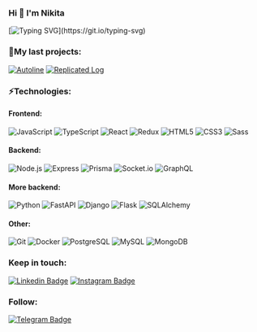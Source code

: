 ### Hi 👋 I'm Nikita

[![Typing SVG](https://readme-typing-svg.herokuapp.com?color=%2336BCF7&vCenter=true&height=30&lines=Startup-engineer.;Think+Different.)](https://git.io/typing-svg)

[//]: # (> "I could either watch it happen or be a part of it." -- Elon Musk)

[//]: # (<!-- #### - 🔭 I’m currently working on ... . -->)

[//]: # ()
[//]: # (#### - 🎓 I’m currently learning Fast API / React.)

[//]: # ()
[//]: # (#### - 💬 Ready to collaborate on startups and open source projects. )
### 💼My last projects: 
[![Autoline](https://img.shields.io/static/v1?label=Autoline&message=%20&color=000605&logo=github&logoColor=white&labelColor=000605)](https://github.com/BinaryStudioAcademy/bsa-2022-autoline)
[![Replicated Log](https://img.shields.io/static/v1?label=Replicated-Log&message=%20&color=000605&logo=github&logoColor=white&labelColor=000605)](https://github.com/R0ixy/replicated-log)

### ⚡Technologies:  

#### Frontend:
![JavaScript](https://img.shields.io/badge/-JavaScript-000?&logo=JavaScript)
![TypeScript](https://img.shields.io/badge/-TypeScript-000?&logo=TypeScript)
![React](https://img.shields.io/badge/-React-000?&logo=React)
![Redux](https://img.shields.io/badge/-Redux-000?&logo=Redux)
![HTML5](https://img.shields.io/badge/-HTML5-000?&logo=HTML5)
![CSS3](https://img.shields.io/badge/-CSS3-000?&logo=CSS3)
![Sass](https://img.shields.io/badge/-Sass-000?&logo=Sass)
#### Backend:
![Node.js](https://img.shields.io/badge/-Node.js-000?&logo=Node.js)
![Express](https://img.shields.io/badge/-Express-000?&logo=Express)
![Prisma](https://img.shields.io/badge/-Prisma-000?&logo=Prisma)
![Socket.io](https://img.shields.io/badge/-Socket.io-000?&logo=Socket.io)
![GraphQL](https://img.shields.io/badge/-GraphQL-000?&logo=GraphQL)
#### More backend:
![Python](https://img.shields.io/badge/-Python-000?&logo=Python)
![FastAPI](https://img.shields.io/badge/-FastAPI-000?&logo=FastAPI)
![Django](https://img.shields.io/badge/-Django-000?&logo=Django)
![Flask](https://img.shields.io/badge/-Flask-000?&logo=Flask)
![SQLAlchemy](https://img.shields.io/badge/-SQLAlchemy-000?&logo=SQLAlchemy)
#### Other:
![Git](https://img.shields.io/badge/-Git-000?&logo=Git)
![Docker](https://img.shields.io/badge/-Docker-000?&logo=Docker)
![PostgreSQL](https://img.shields.io/badge/-PostgreSQL-000?&logo=PostgreSQL)
![MySQL](https://img.shields.io/badge/-MySQL-000?&logo=MySQL)
![MongoDB](https://img.shields.io/badge/-MongoDB-000?&logo=MongoDB)


[//]: # ([![Top Langs]&#40;https://github-readme-stats.vercel.app/api/top-langs/?username=r0ixy&layout=compact&#41;]&#40;https://github.com/anuraghazra/github-readme-stats&#41;)

### Keep in touch:
[![Linkedin Badge](https://img.shields.io/badge/-Nikitakom-000?style=round-square&logo=Linkedin&logoColor=white&link=https://www.linkedin.com/in/nikitakom)](https://www.linkedin.com/in/nikitakom)
[![Instagram Badge](https://img.shields.io/badge/-R0ixy-000?style=round-square&logo=Instagram&logoColor=white&link=https://www.instagram.com/r0ixy/)](https://www.instagram.com/r0ixy/)

### Follow:
[![Telegram Badge](https://img.shields.io/badge/-Startupers-Diary-000?style=round-square&logo=Telegram&logoColor=white&link=https://t.me/startupersdiary)](https://t.me/startupersdiary)

[//]: # (![visitors]&#40;https://visitor-badge.glitch.me/badge?page_id=r0ixy&left_color=green&right_color=blue&#41;)

